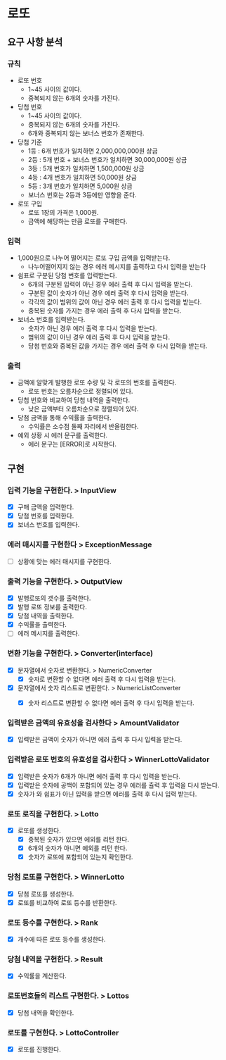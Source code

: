 # 로또

## 요구 사항 분석

### 규칙

- 로또 번호
    - 1~45 사이의 값이다.
    - 중복되지 않는 6개의 숫자를 가진다.
- 당첨 번호
    - 1~45 사이의 값이다.
    - 중복되지 않는 6개의 숫자를 가진다.
    - 6개와 중복되지 않는 보너스 번호가 존재한다.
- 당첨 기준
    - 1등 : 6개 번호가 일치하면 2,000,000,000원 상금
    - 2등 : 5개 번호 + 보너스 번호가 일치하면 30,000,000원 상금
    - 3등 : 5개 번호가 일치하면 1,500,000원 상금
    - 4등 : 4개 번호가 일치하면 50,000원 상금
    - 5등 : 3개 번호가 일치하면 5,000원 상금
    - 보너스 번호는 2등과 3등에만 영향을 준다.
- 로또 구입
    - 로또 1장의 가격은 1,000원.
    - 금액에 해당하는 만큼 로또를 구매한다.

### 입력

- 1,000원으로 나누어 떨어지는 로또 구입 금액을 입력받는다.
    - 나누어떨어지지 않는 경우 에러 메시지를 출력하고 다시 입력을 받는다
- 쉼표로 구분된 당첨 번호를 입력받는다.
    - 6개의 구분된 입력이 아닌 경우 에러 출력 후 다시 입력을 받는다.
    - 구분된 값이 숫자가 아닌 경우 에러 출력 후 다시 입력을 받는다.
    - 각각의 값이 범위의 값이 아닌 경우 에러 출력 후 다시 입력을 받는다.
    - 중복된 숫자를 가지는 경우 에러 출력 후 다시 입력을 받는다.
- 보너스 번호를 입력받는다.
    - 숫자가 아닌 경우 에러 출력 후 다시 입력을 받는다.
    - 범위의 값이 아닌 경우 에러 출력 후 다시 입력을 받는다.
    - 당첨 번호와 중복된 값을 가지는 경우 에러 출력 후 다시 입력을 받는다.

### 출력

- 금액에 알맞게 발행한 로또 수량 및 각 로또의 번호를 출력한다.
    - 로또 번호는 오름차순으로 정렬되어 있다.
- 당첨 번호와 비교하여 당첨 내역을 출력한다.
    - 낮은 금액부터 오름차순으로 정렬되어 있다.
- 당첨 금액을 통해 수익률을 출력한다.
    - 수익률은 소수점 둘째 자리에서 반올림한다.
- 예외 상황 시 에러 문구를 출력한다.
    - 에러 문구는 [ERROR]로 시작한다.

## 구현

### 입력 기능을 구현한다. > InputView

- [x] 구매 금액을 입력한다.
- [x] 당첨 번호를 입력한다.
- [x] 보너스 번호를 입력한다.

### 에러 매시지를 구현한다 > ExceptionMessage
- [ ] 상황에 맞는 에러 매시지를 구현한다.

### 출력 기능을 구현한다. > OutputView

- [x] 발행로또의 갯수를 출력한다.
- [x] 발행 로또 정보를 출력한다.
- [x] 당첨 내역을 출력한다.
- [x] 수익률을 출력한다.
- [ ] 에러 메시지를 출력한다.

### 변환 기능을 구현한다. > Converter(interface)

- [x] 문자열에서 숫자로 변환한다. > NumericConverter
  - [x] 숫자로 변환할 수 없다면 에러 출력 후 다시 입력을 받는다.
- [x] 문자열에서 숫자 리스트로 변환한다. > NumericListConverter
  - [x] 숫자 리스트로 변환할 수 없다면 에러 출력 후 다시 입력을 받는다.


### 입력받은 금액의 유효성을 검사한다 > AmountValidator

-[x] 입력받은 금액이 숫자가 아니면 에러 출력 후 다시 입력을 받는다.


### 입력받은 로또 번호의 유효성을 검사한다 > WinnerLottoValidator

-[x] 입력받은 숫자가 6개가 아니면 에러 출력 후 다시 입력을 받는다.
-[x] 입력받은 숫자에 공백이 포함되어 있는 경우 에러를 츌력 후 입력을 다시 받는다.
-[x] 숫자가 와 쉼표가 아닌 입력을 받으면 에러를 출력 후 다시 입력 받는다.

### 로또 로직을 구현한다. > Lotto

- [x] 로또를 생성한다.
  - [x] 중복된 숫자가 있으면 에외를 리턴 한다.
  - [x] 6개의 숫자가 아니면 예외를 리턴 한다.
  - [x] 숫자가 로또에 포함되어 있는지 확인한다.

### 당첨 로또를 구현한다. > WinnerLotto

- [x] 당첨 로또를 생성한다.
- [x] 로또를 비교하여 로또 등수를 반환한다.

### 로또 등수를 구현한다. > Rank

- [x] 개수에 따른 로또 등수를 생성한다.

### 당첨 내역을 구현한다. > Result

- [x] 수익률을 계산한다.

### 로또번호들의 리스트 구현한다. > Lottos

- [x] 당첨 내역을 확인한다.

### 로또를 구현한다. > LottoController

- [x] 로또를 진행한다.

